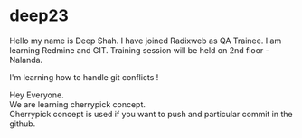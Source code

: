 # deep23
Hello my name is Deep Shah. I have joined Radixweb as QA Trainee.
I am learning Redmine and GIT.
Training session will be held on 2nd floor - Nalanda.

I'm learning how to handle git conflicts !

Hey Everyone.<br>
We are learning cherrypick concept.<br>
Cherrypick concept is used if you want to push and particular commit in the github.<br>
